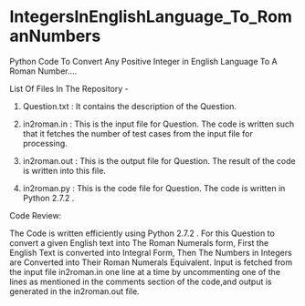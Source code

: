 # IntegersInEnglishLanguage_To_RomanNumbers
Python Code To Convert Any Positive Integer in English Language To A Roman Number....


List Of Files In The Repository - 

1. Question.txt : It contains the description of the Question.

2. in2roman.in : This is the input file for Question. The code is written such that it fetches the number of test cases from the input file for processing.

3. in2roman.out : This is the output file for Question. The result of the code is written into this file.

4. in2roman.py : This is the code file for Question. The code is written in Python 2.7.2 .


Code Review:

The Code is written efficiently using Python 2.7.2 . 
For this Question to convert a given English text into The Roman Numerals form, First the English Text is converted into Integral Form, Then The Numbers in Integers are Converted into Their Roman Numerals Equivalent.
Input is fetched from the input file in2roman.in one line at a time by uncommenting one of the lines as mentioned in the comments section of the code,and output is generated in the in2roman.out file. 
 



 


